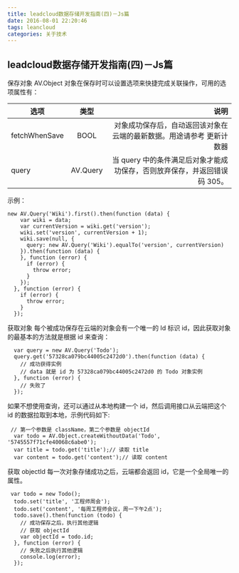 ```yaml
---
title: leadcloud数据存储开发指南(四)－Js篇
date: 2016-08-01 22:20:46
tags: leancloud
categories: 关于技术
---
```

leadcloud数据存储开发指南(四)－Js篇
-------
保存对象
AV.Object 对象在保存时可以设置选项来快捷完成关联操作，可用的选项属性有：

| 选项 | 类型 | 说明 |
| ------------|:------------:|-------:|
| fetchWhenSave  | BOOL | 对象成功保存后，自动返回该对象在云端的最新数据。用途请参考 更新计数器 |
| query | AV.Query | 当 query 中的条件满足后对象才能成功保存，否则放弃保存，并返回错误码 305。|

示例：
```
new AV.Query('Wiki').first().then(function (data) {
    var wiki = data;
    var currentVersion = wiki.get('version');
    wiki.set('version', currentVersion + 1);
    wiki.save(null, {
      query: new AV.Query('Wiki').equalTo('version', currentVersion)
    }).then(function (data) {
    }, function (error) {
      if (error) {
        throw error;
      }
    });
  }, function (error) {
    if (error) {
      throw error;
    }
  });
```

获取对象
每个被成功保存在云端的对象会有一个唯一的 Id 标识 id，因此获取对象的最基本的方法就是根据 id 来查询：
```
  var query = new AV.Query('Todo');
  query.get('57328ca079bc44005c2472d0').then(function (data) {
    // 成功获得实例
    // data 就是 id 为 57328ca079bc44005c2472d0 的 Todo 对象实例
  }, function (error) {
    // 失败了
  });
```
如果不想使用查询，还可以通过从本地构建一个 id，然后调用接口从云端把这个 id 的数据拉取到本地，示例代码如下:
```
 // 第一个参数是 className，第二个参数是 objectId
  var todo = AV.Object.createWithoutData('Todo', '5745557f71cfe40068c6abe0');
  var title = todo.get('title');// 读取 title
  var content = todo.get('content');// 读取 content
```

获取 objectId
每一次对象存储成功之后，云端都会返回 id，它是一个全局唯一的属性。
```
 var todo = new Todo();
  todo.set('title', '工程师周会');
  todo.set('content', '每周工程师会议，周一下午2点');
  todo.save().then(function (todo) {
    // 成功保存之后，执行其他逻辑
    // 获取 objectId
    var objectId = todo.id;
  }, function (error) {
    // 失败之后执行其他逻辑
    console.log(error);
  });
```